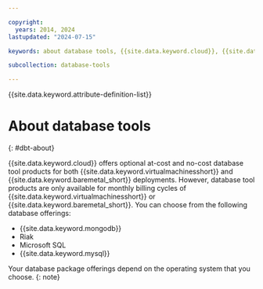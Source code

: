 ```yaml
---

copyright:
  years: 2014, 2024
lastupdated: "2024-07-15"

keywords: about database tools, {{site.data.keyword.cloud}}, {{site.data.keyword.virtualmachinesshort}}, {{site.data.keyword.baremetal_short}}, {{site.data.keyword.mongodb}}, riak, {{site.data.keyword.mysql}}

subcollection: database-tools

---
```


{{site.data.keyword.attribute-definition-list}}

# About database tools
{: #dbt-about}

{{site.data.keyword.cloud}} offers optional at-cost and no-cost database tool products for both {{site.data.keyword.virtualmachinesshort}} and {{site.data.keyword.baremetal_short}} deployments. However, database tool products are only available for monthly billing cycles of {{site.data.keyword.virtualmachinesshort}} or {{site.data.keyword.baremetal_short}}. You can choose from the following database offerings:

* {{site.data.keyword.mongodb}}
* Riak
* Microsoft SQL
* {{site.data.keyword.mysql}}

Your database package offerings depend on the operating system that you choose.
{: note}
